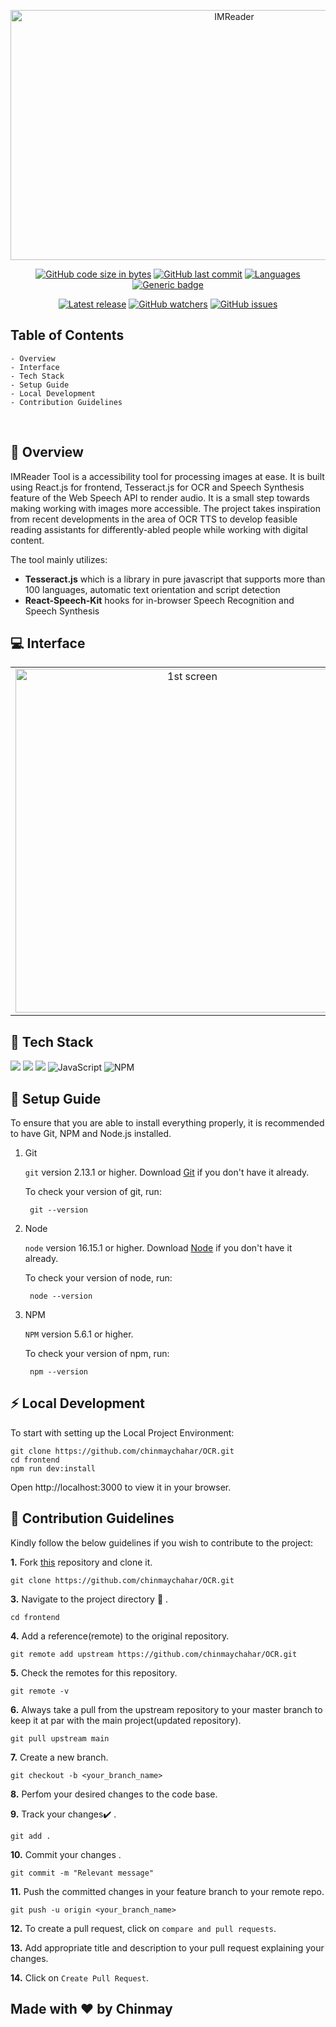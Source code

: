 <p align="center">
  <a href="https://gitpoint.co/">
    <img alt="IMReader" title="IMReader" src="https://i.ibb.co/4KdnnZK/OCR-BG.png" height="400px" width="700px">
  </a>
</p>

<div align="center">

[![GitHub code size in bytes](https://img.shields.io/github/languages/code-size/chinmaychahar/ocr?logo=github&style=for-the-badge)](https://github.com/chinmaychahar/) 
[![GitHub last commit](https://img.shields.io/github/last-commit/chinmaychahar/ocr?style=for-the-badge&logo=git)](https://github.com/chinmaychahar/) 
[![Languages](https://img.shields.io/github/languages/count/chinmaychahar/ocr?style=for-the-badge)](https://github.com/chinmaychahar/ocr)
[![Generic badge](https://img.shields.io/badge/view-website-blue?style=for-the-badge&label=View%20Deployment%20)](https://imreader.netlify.app/) 

[![Latest release](https://badgen.net/github/release/chinmaychahar/ocr)](https://github.com/chinmaychahar/ocr/)
[![GitHub watchers](https://img.shields.io/github/watchers/chinmaychahar/ocr?style=social&label=Watch&maxAge=2592000)](https://GitHub.com/chinmaychahar/ocr/)
[![GitHub issues](https://img.shields.io/github/issues/chinmaychahar/ocr)](https://gitHub.com/chinmaychahar/ocr/issues/)
</div>

<!-- START doctoc generated TOC please keep comment here to allow auto update -->
<!-- DON'T EDIT THIS SECTION, INSTEAD RE-RUN doctoc TO UPDATE -->

## Table of Contents

    - Overview
    - Interface
    - Tech Stack
    - Setup Guide
    - Local Development
    - Contribution Guidelines

 <br />

## 🚀 Overview

IMReader Tool is a accessibility tool for processing images at ease. It is built using React.js for frontend, Tesseract.js for OCR and Speech Synthesis feature of the Web Speech API to render audio. It is a small step towards making working with images more accessible. The project takes inspiration from recent developments in the area of OCR TTS to develop feasible reading assistants for differently-abled people while working with digital content. 

The tool mainly utilizes:
  - **Tesseract.js** which is a library in pure javascript that supports more than 100 languages, automatic text orientation and script detection
  - **React-Speech-Kit** hooks for in-browser Speech Recognition and Speech Synthesis

## 💻 Interface

<table>
	<tr>
		<td align="center">
			<img src="https://i.ibb.co/260KXW2/img1.png" alt="1st screen" width="550"/></td>
		<td align="center">
			<img src="https://i.ibb.co/VqGPG7P/c2.png" alt="2nd screen" width="500"/></td>
	</tr>
	
</table>

## 📍 Tech Stack

<img src="https://img.shields.io/badge/react%20-%2314354C.svg?&style=for-the-badge&logo=react&logoColor=white"/> <img src="https://img.shields.io/badge/html5%20-%23E34F26.svg?&style=for-the-badge&logo=html5&logoColor=white"/> <img src="https://img.shields.io/badge/css3%20-%231572B6.svg?&style=for-the-badge&logo=css3&logoColor=white"/> ![JavaScript](https://img.shields.io/badge/javascript-%23323330.svg?style=for-the-badge&logo=javascript&logoColor=%23F7DF1E) ![NPM](https://img.shields.io/badge/NPM-%23000000.svg?style=for-the-badge&logo=npm&logoColor=white)

## 🔨 Setup Guide

To ensure that you are able to install everything properly, it is recommended to have Git, NPM and Node.js installed.

1. Git

   `git` version 2.13.1 or higher. Download [Git](https://git-scm.com/downloads) if you don't have it already.

   To check your version of git, run:

   ```shell
    git --version
   ```

2. Node

   `node` version 16.15.1 or higher. Download [Node](https://nodejs.org/en/download/) if you don't have it already.

   To check your version of node, run:

   ```shell
    node --version
   ```

3. NPM

   `NPM` version 5.6.1 or higher. 

   To check your version of npm, run:

   ```shell
    npm --version
   ```

## ⚡ Local Development

To start with setting up the Local Project Environment:

```shell
git clone https://github.com/chinmaychahar/OCR.git
cd frontend
npm run dev:install
```
Open http://localhost:3000 to view it in your browser.

## 🤝 Contribution Guidelines 

Kindly follow the below guidelines if you wish to contribute to the project:

**1.** Fork [this](https://github.com/chinmaychahar/ocr) repository and clone it.

```
git clone https://github.com/chinmaychahar/OCR.git
```

**3.** Navigate to the project directory :file_folder: .

```
cd frontend
```

**4.** Add a reference(remote) to the original repository.

```
git remote add upstream https://github.com/chinmaychahar/OCR.git
```

**5.** Check the remotes for this repository.

```
git remote -v
```

**6.** Always take a pull from the upstream repository to your master branch to keep it at par with the main project(updated repository).

```
git pull upstream main
```

**7.** Create a new branch.

```
git checkout -b <your_branch_name>
```

**8.** Perfom your desired changes to the code base.

**9.** Track your changes:heavy_check_mark: .

```
git add .
```

**10.** Commit your changes .

```
git commit -m "Relevant message"
```

**11.** Push the committed changes in your feature branch to your remote repo.

```
git push -u origin <your_branch_name>
```

**12.** To create a pull request, click on `compare and pull requests`.

**13.** Add appropriate title and description to your pull request explaining your changes.

**14.** Click on `Create Pull Request`.

## Made with ❤ by Chinmay

<!-- END doctoc generated TOC please keep comment here to allow auto update -->
